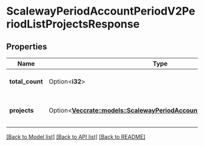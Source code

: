 # ScalewayPeriodAccountPeriodV2PeriodListProjectsResponse

## Properties

Name | Type | Description | Notes
------------ | ------------- | ------------- | -------------
**total_count** | Option<**i32**> | The total number of projects | [optional]
**projects** | Option<[**Vec<crate::models::ScalewayPeriodAccountPeriodV2PeriodProject>**](scaleway.account.v2.Project.md)> | The paginated returned projects | [optional]

[[Back to Model list]](../README.md#documentation-for-models) [[Back to API list]](../README.md#documentation-for-api-endpoints) [[Back to README]](../README.md)


